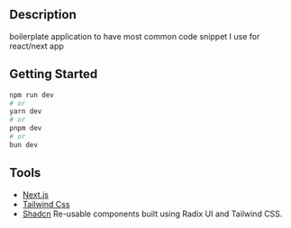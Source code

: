 ## Description

boilerplate application to have most common code snippet I use for react/next app

## Getting Started

```bash
npm run dev
# or
yarn dev
# or
pnpm dev
# or
bun dev
```

## Tools

- [Next.js](https://nextjs.org/docs)
- [Tailwind Css](https://tailwindcss.com/)
- [Shadcn](https://ui.shadcn.com/) Re-usable components built using Radix UI and Tailwind CSS.
